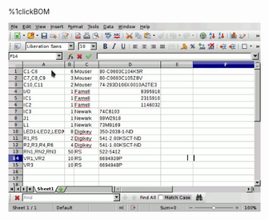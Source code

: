%1clickBOM
<link href="favicon.png" rel="shortcut icon" type="image/png"></link>
<link rel="chrome-webstore-item" href="https://chrome.google.com\/webstore\/detail\/mflpmlediakefinapghmabapjeippfdi">
<script type"text/javascript" src="gfycat.js"></script>
<script type"text/javascript">
    link=document.createElement("link");
    link.setAttribute("href", "favicon.png");
    link.setAttribute("rel", "shortcut icon");
    link.setAttribute("type", "image/png");
    document.head.appendChild(link);
</script>
<center><div class="gfyitem" data-title=true data-autoplay=false data-controls=true data-expand=false data-id="EminentSecondaryInsect" ><img src=demo.gif></div></center>
